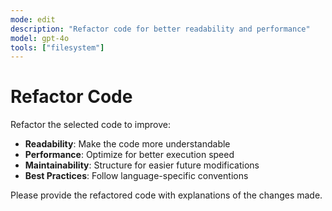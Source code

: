 ```yaml
---
mode: edit
description: "Refactor code for better readability and performance"
model: gpt-4o
tools: ["filesystem"]
---
```


# Refactor Code

Refactor the selected code to improve:

- **Readability**: Make the code more understandable
- **Performance**: Optimize for better execution speed
- **Maintainability**: Structure for easier future modifications
- **Best Practices**: Follow language-specific conventions

Please provide the refactored code with explanations of the changes made.